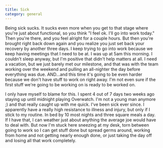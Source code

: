 ```yaml
---
title: Sick
category: general
---
```

Being sick sucks. It sucks even more when you get to that stage where you're just about functional, so you think "I feel ok. I'll go into work today." Then you're there, and you feel alright for a couple hours. But then you're brought right back down again and you realize you just set back your recovery by another three days. I keep trying to go into work because we keep having meetings that I need to be at. I was up at 5am this morning. I couldn't sleep anyway, but I'm positive that didn't help matters at all. I need a vacation, but we just barely met our milestone, and that was with the team working over the weekend and pulling an all-nighter the day before everything was due. AND...and this time it's going to be even harder because we don't have stuff to work on right away. I'm not even sure if the first stuff we're going to be working on is ready to be worked on.

I only have myself to blame for this. I spent 4 out of 7 days two weeks ago staying up until midnight playing Overwatch. I'm not a young man anymore ;) and that really caught up with me quick. I've been sick ever since. I apparently have a really high resistance to illness and injury, but only if I stick to my routine. In bed by 10 most nights and three square meals a day. If I have that, I can weather just about anything the average joe would have to deal with. But now I'm stuck here sneezing at my desk, torn between going to work so I can get stuff done but spread germs around, working from home and not getting nearly enough done, or just taking the day off and losing all that work completely.